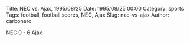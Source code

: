 Title: NEC vs. Ajax, 1995/08/25
Date: 1995/08/25 00:00
Category: sports
Tags: football, football scores, NEC, Ajax
Slug: nec-vs-ajax
Author: carbonero


NEC 0 - 6 Ajax
